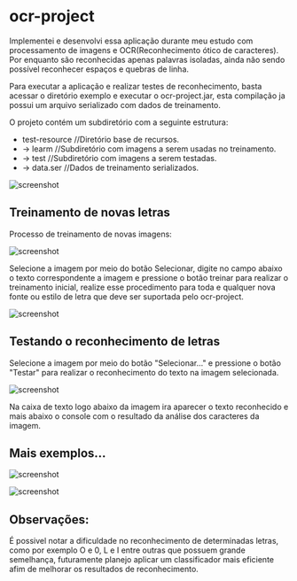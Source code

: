 # ocr-project
Implementei e desenvolvi essa aplicação durante meu estudo com processamento de imagens e OCR(Reconhecimento ótico de caracteres).
Por enquanto são reconhecidas apenas palavras isoladas, ainda não sendo possível reconhecer espaços e quebras de linha.

Para executar a aplicação e realizar testes de reconhecimento, basta acessar o diretório exemplo e executar o ocr-project.jar, esta compilação ja possui um arquivo serializado com dados de treinamento.

O projeto contém um subdiretório com a seguinte estrutura:
* test-resource //Diretório base de recursos.
* -> learm //Subdiretório com imagens a serem usadas no treinamento.
* -> test //Subdiretório com imagens a serem testadas.
* -> data.ser //Dados de treinamento serializados.

![screenshot](screenshots/1.png)

## Treinamento de novas letras
Processo de treinamento de novas imagens:

![screenshot](screenshots/5.png)

Selecione a imagem por meio do botão Selecionar, digite no campo abaixo o texto correspondente a imagem e pressione o botão treinar para realizar o treinamento inicial, realize esse procedimento para toda e qualquer nova fonte ou estilo de letra que deve ser suportada pelo ocr-project.

![screenshot](screenshots/4.png)

## Testando o reconhecimento de letras
Selecione a imagem por meio do botão "Selecionar..." e pressione o botão "Testar" para realizar o reconhecimento do texto na imagem selecionada.

![screenshot](screenshots/8.png)

Na caixa de texto logo abaixo da imagem ira aparecer o texto reconhecido e mais abaixo o console com o resultado da análise dos caracteres da imagem.

## Mais exemplos...
![screenshot](screenshots/9.png)

![screenshot](screenshots/7.png)

## Observações:
É possivel notar a dificuldade no reconhecimento de determinadas letras, como por exemplo O e 0, L e I entre outras que possuem grande semelhança, futuramente planejo aplicar um classificador mais eficiente afim de melhorar os resultados de reconhecimento.